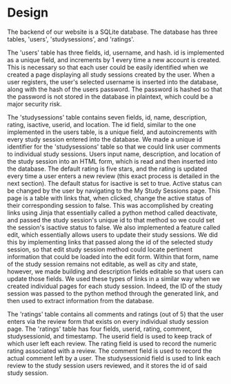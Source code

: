 # Design

The backend of our website is a SQLite database. The database has three tables, 'users', 'studysessions', and 'ratings'.

The 'users' table has three fields, id, username, and hash. id is implemented as a unique field, and increments by 1 every time a new account is created. This is necessary so that each user could be easily identified when we created a page displaying all study sessions created by the user. When a user registers, the user's selected username is inserted into the database, along with the hash of the users password. The password is hashed so that the password is not stored in the database in plaintext, which could be a major security risk.

The 'studysessions' table contains seven fields, id, name, description, rating, isactive, userid, and location. The id field, similar to the one implemented in the users table, is a unique field, and autoincrements with every study session entered into the database. We made a unique id identifier for the 'studysessions' table so that we could link user comments to individual study sessions. Users input name, description, and location of the study session into an HTML form, which is read and then inserted into the database. The default rating is five stars, and the rating is updated every time a user enters a new review (this exact process is detailed in the next section). The default status for isactive is set to true. Active status can be changed by the user by navigating to the My Study Sessions page. This page is a table with links that, when clicked, change the active status of their corresponding session to false. This was accomplished by creating links using Jinja that essentially called a python method called deactivate, and passed the study session's unique id to that method so we could set the session's isactive status to false. We also implemented a feature called edit, which essentially allows users to update their study sessions. We did this by implementing links that passed along the id of the selected study session, so that edit study session method could locate pertinent information that could be loaded into the edit form. Within that form, name of the study session remains not editable, as well as city and state, however, we made building and description fields editable so that users can update those fields. We used these types of links in a similar way when we created individual pages for each study session. Indeed, the ID of the study session was passed to the python method through the generated link, and then used to extract information from the database.

The 'ratings' table contains all comments and ratings (out of 5) that the user enters via the review form that exists on every individual study session page. The 'ratings' table has four fields, userid, rating, comment, studysessionid, and timestamp. The userid field is used to keep track of which user left each review. The rating field is used to record the numeric rating associated with a review. The comment field is used to record the actual comment left by a user. The studysessionid field is used to link each review to the study session users reviewed, and it stores the id of said study session.

